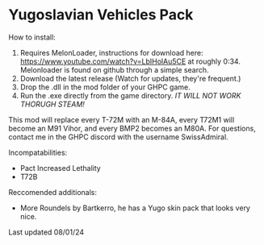 # Yugoslavian Vehicles Pack

How to install:

1. Requires MelonLoader, instructions for download here: https://www.youtube.com/watch?v=LbIHolAu5CE at roughly 0:34. Melonloader is found on github through a simple search.
2. Download the latest release (Watch for updates, they're frequent.)
3. Drop the .dll in the mod folder of your GHPC game.
4. Run the .exe directly from the game directory. *IT WILL NOT WORK THORUGH STEAM!*

This mod will replace every T-72M with an M-84A, every T72M1 will become an M91 Vihor, and every BMP2 becomes an M80A.
For questions, contact me in the GHPC discord with the username SwissAdmiral.

Incompatabilities:
- Pact Increased Lethality
- T72B

Reccomended additionals:
- More Roundels by Bartkerro, he has a Yugo skin pack that looks very nice.

Last updated 08/01/24
